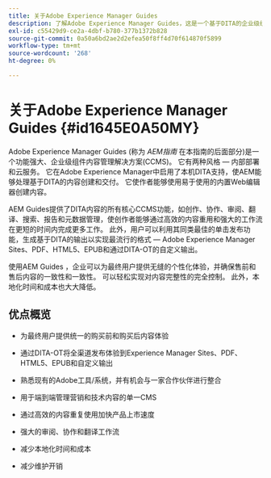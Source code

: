 ```yaml
---
title: 关于Adobe Experience Manager Guides
description: 了解Adobe Experience Manager Guides，这是一个基于DITA的企业级组件内容管理解决方案。 了解AEM Guides的好处。
exl-id: c55429d9-ce2a-4dbf-b780-377b1372b828
source-git-commit: 0a50a6bd2ae2d2efea50f8ff4d70f614870f5899
workflow-type: tm+mt
source-wordcount: '268'
ht-degree: 0%

---
```


# 关于Adobe Experience Manager Guides {#id1645E0A50MY}

Adobe Experience Manager Guides \(称为 *AEM指南* 在本指南的后面部分\)是一个功能强大、企业级组件内容管理解决方案\(CCMS\)。 它有两种风格 — 内部部署和云服务。 它在Adobe Experience Manager中启用了本机DITA支持，使AEM能够处理基于DITA的内容创建和交付。 它使作者能够使用易于使用的内置Web编辑器创建内容。

AEM Guides提供了DITA内容的所有核心CCMS功能，如创作、协作、审阅、翻译、搜索、报告和元数据管理，使创作者能够通过高效的内容重用和强大的工作流在更短的时间内完成更多工作。 此外，用户可以利用其同类最佳的单击发布功能，生成基于DITA的输出以实现最流行的格式 — Adobe Experience Manager Sites、PDF、HTML5、EPUB和通过DITA-OT的自定义输出。

使用AEM Guides ，企业可以为最终用户提供无缝的个性化体验，并确保售前和售后内容的一致性和一致性。 可以轻松实现对内容完整性的完全控制。 此外，本地化时间和成本也大大降低。

## 优点概览

- 为最终用户提供统一的购买前和购买后内容体验

- 通过DITA-OT将全渠道发布体验到Experience Manager Sites、PDF、HTML5、EPUB和自定义输出

- 熟悉现有的Adobe工具/系统，并有机会与一家合作伙伴进行整合

- 用于端到端管理营销和技术内容的单一CMS

- 通过高效的内容重复使用加快产品上市速度

- 强大的审阅、协作和翻译工作流

- 减少本地化时间和成本

- 减少维护开销
